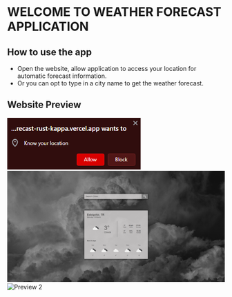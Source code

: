 # WELCOME TO WEATHER FORECAST APPLICATION

## How to use the app

- Open the website, allow application to access your location for automatic forecast information.
- Or you can opt to type in a city name to get the weather forecast.

## Website Preview

![Preview Location Access](./src/assets/img/preview_location_access.png)
![Preview 1](./src/assets/img/preview1.png)
![Preview 2](./src/assets/img/preview2.png)
